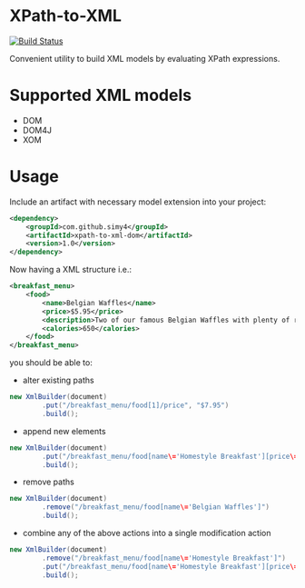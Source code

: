 # XPath-to-XML
[![Build Status](https://travis-ci.org/SimY4/xpath-to-xml.svg?branch=java6)](https://travis-ci.org/SimY4/xpath-to-xml)

Convenient utility to build XML models by evaluating XPath expressions.

# Supported XML models

 - DOM
 - DOM4J
 - XOM

# Usage

Include an artifact with necessary model extension into your project:

```xml
<dependency>
    <groupId>com.github.simy4</groupId>
    <artifactId>xpath-to-xml-dom</artifactId>
    <version>1.0</version>
</dependency>
```

Now having a XML structure i.e.:

```xml
<breakfast_menu>
    <food>
        <name>Belgian Waffles</name>
        <price>$5.95</price>
        <description>Two of our famous Belgian Waffles with plenty of real maple syrup</description>
        <calories>650</calories>
    </food>
</breakfast_menu>
```
you should be able to: 
- alter existing paths
```java
new XmlBuilder(document)
        .put("/breakfast_menu/food[1]/price", "$7.95")
        .build();
```
- append new elements
```java
new XmlBuilder(document)
        .put("/breakfast_menu/food[name\='Homestyle Breakfast'][price\='$6.95'][description\='Two eggs, bacon or sausage, toast, and our ever-popular hash browns']/calories", "950")
        .build();
```
- remove paths
```java
new XmlBuilder(document)
        .remove("/breakfast_menu/food[name\='Belgian Waffles']")
        .build();
```
- combine any of the above actions into a single modification action
```java
new XmlBuilder(document)
        .remove("/breakfast_menu/food[name\='Homestyle Breakfast']")
        .put("/breakfast_menu/food[name\='Homestyle Breakfast'][price\='$6.95'][description\='Two eggs, bacon or sausage, toast, and our ever-popular hash browns']/calories", "950")
        .build();
```
